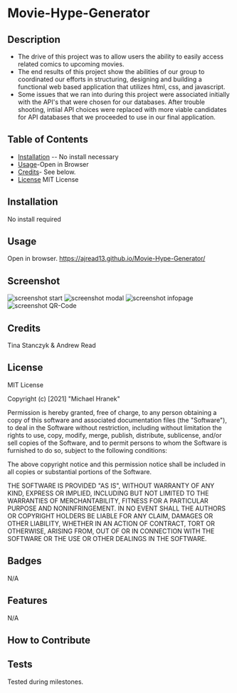 # Movie-Hype-Generator
## Description
- The drive of this project was to allow users the ability to easily access related comics to upcoming movies.
- The end results of this project show the abilities of our group to coordinated our efforts in structuring, designing and building a functional web based application that utilizes html, css, and javascript.
- Some issues that we ran into during this project were associated initially with the API's that were chosen for our databases.  After trouble shooting, intiial API choices were replaced with more viable candidates for API databases that we proceeded to use in our final application.

## Table of Contents

- [Installation](#installation) -- No install necessary
- [Usage](#usage)-Open in Browser
- [Credits](#credits)- See below.
- [License](#license) MIT License
## Installation
No install required
## Usage
Open in browser.  https://ajread13.github.io/Movie-Hype-Generator/
## Screenshot
![screenshot start](assets/images/savedMovies.png) 
![screenshot modal](assets/images/modalExample.png)
![screenshot infopage](assets/images/movieInfoPage.png)
![screenshot QR-Code](assets/images/QRcode.png)
## Credits
Tina Stanczyk & Andrew Read
## License
MIT License

Copyright (c) [2021] "Michael Hranek"

Permission is hereby granted, free of charge, to any person obtaining a copy
of this software and associated documentation files (the "Software"), to deal
in the Software without restriction, including without limitation the rights
to use, copy, modify, merge, publish, distribute, sublicense, and/or sell
copies of the Software, and to permit persons to whom the Software is
furnished to do so, subject to the following conditions:

The above copyright notice and this permission notice shall be included in all
copies or substantial portions of the Software.

THE SOFTWARE IS PROVIDED "AS IS", WITHOUT WARRANTY OF ANY KIND, EXPRESS OR
IMPLIED, INCLUDING BUT NOT LIMITED TO THE WARRANTIES OF MERCHANTABILITY,
FITNESS FOR A PARTICULAR PURPOSE AND NONINFRINGEMENT. IN NO EVENT SHALL THE
AUTHORS OR COPYRIGHT HOLDERS BE LIABLE FOR ANY CLAIM, DAMAGES OR OTHER
LIABILITY, WHETHER IN AN ACTION OF CONTRACT, TORT OR OTHERWISE, ARISING FROM,
OUT OF OR IN CONNECTION WITH THE SOFTWARE OR THE USE OR OTHER DEALINGS IN THE
SOFTWARE.
## Badges
N/A
## Features
N/A
## How to Contribute

## Tests
Tested during milestones.
